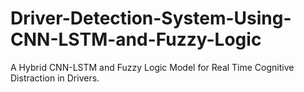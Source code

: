 # Driver-Detection-System-Using-CNN-LSTM-and-Fuzzy-Logic
A Hybrid CNN-LSTM and Fuzzy Logic  Model for Real Time Cognitive Distraction in  Drivers.
